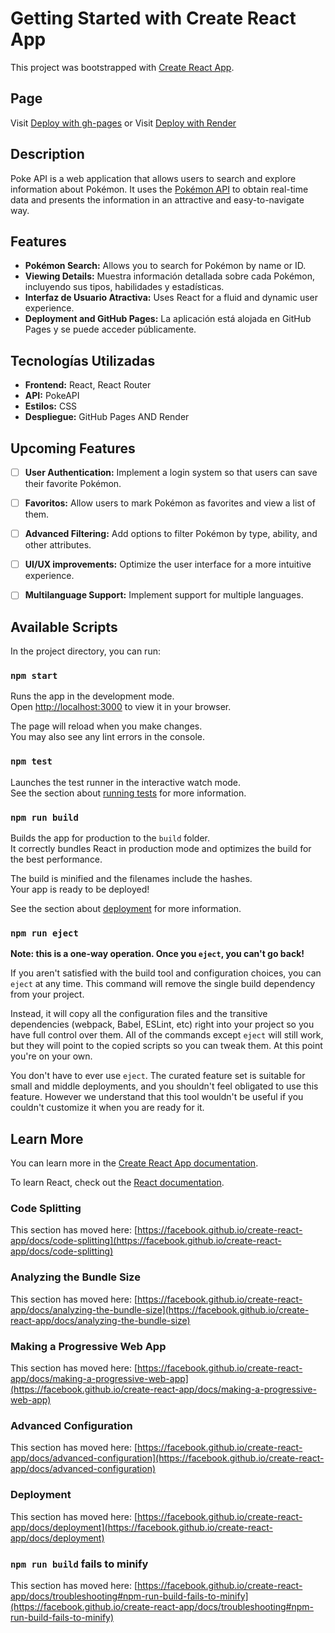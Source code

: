 # Getting Started with Create React App

This project was bootstrapped with [Create React App](https://github.com/facebook/create-react-app).

## Page

Visit [Deploy with gh-pages](https://diamondstalker.github.io/poke-api/)
or
Visit [Deploy with Render](https://poke-api-zp86.onrender.com/)

## Description
Poke API is a web application that allows users to search and explore information about Pokémon. It uses the [Pokémon API](https://pokeapi.co/) to obtain real-time data and presents the information in an attractive and easy-to-navigate way.

## Features
- **Pokémon Search:** Allows you to search for Pokémon by name or ID.
- **Viewing Details:** Muestra información detallada sobre cada Pokémon, incluyendo sus tipos, habilidades y estadísticas.
- **Interfaz de Usuario Atractiva:** Uses React for a fluid and dynamic user experience.
- **Deployment and GitHub Pages:** La aplicación está alojada en GitHub Pages y se puede acceder públicamente.

## Tecnologías Utilizadas
- **Frontend:** React, React Router
- **API:** PokeAPI
- **Estilos:** CSS
- **Despliegue:** GitHub Pages AND Render


## Upcoming Features

- [ ] **User Authentication:** Implement a login system so that users can save their favorite Pokémon.
- [ ] **Favoritos:** Allow users to mark Pokémon as favorites and view a list of them.
- [ ] **Advanced Filtering:** Add options to filter Pokémon by type, ability, and other attributes.
- [ ] **UI/UX improvements:** Optimize the user interface for a more intuitive experience.
- [ ] **Multilanguage Support:** Implement support for multiple languages.




## Available Scripts

In the project directory, you can run:

### `npm start`

Runs the app in the development mode.\
Open [http://localhost:3000](http://localhost:3000) to view it in your browser.

The page will reload when you make changes.\
You may also see any lint errors in the console.

### `npm test`

Launches the test runner in the interactive watch mode.\
See the section about [running tests](https://facebook.github.io/create-react-app/docs/running-tests) for more information.

### `npm run build`

Builds the app for production to the `build` folder.\
It correctly bundles React in production mode and optimizes the build for the best performance.

The build is minified and the filenames include the hashes.\
Your app is ready to be deployed!

See the section about [deployment](https://facebook.github.io/create-react-app/docs/deployment) for more information.

### `npm run eject`

**Note: this is a one-way operation. Once you `eject`, you can't go back!**

If you aren't satisfied with the build tool and configuration choices, you can `eject` at any time. This command will remove the single build dependency from your project.

Instead, it will copy all the configuration files and the transitive dependencies (webpack, Babel, ESLint, etc) right into your project so you have full control over them. All of the commands except `eject` will still work, but they will point to the copied scripts so you can tweak them. At this point you're on your own.

You don't have to ever use `eject`. The curated feature set is suitable for small and middle deployments, and you shouldn't feel obligated to use this feature. However we understand that this tool wouldn't be useful if you couldn't customize it when you are ready for it.

## Learn More

You can learn more in the [Create React App documentation](https://facebook.github.io/create-react-app/docs/getting-started).

To learn React, check out the [React documentation](https://reactjs.org/).

### Code Splitting

This section has moved here: [https://facebook.github.io/create-react-app/docs/code-splitting](https://facebook.github.io/create-react-app/docs/code-splitting)

### Analyzing the Bundle Size

This section has moved here: [https://facebook.github.io/create-react-app/docs/analyzing-the-bundle-size](https://facebook.github.io/create-react-app/docs/analyzing-the-bundle-size)

### Making a Progressive Web App

This section has moved here: [https://facebook.github.io/create-react-app/docs/making-a-progressive-web-app](https://facebook.github.io/create-react-app/docs/making-a-progressive-web-app)

### Advanced Configuration

This section has moved here: [https://facebook.github.io/create-react-app/docs/advanced-configuration](https://facebook.github.io/create-react-app/docs/advanced-configuration)

### Deployment

This section has moved here: [https://facebook.github.io/create-react-app/docs/deployment](https://facebook.github.io/create-react-app/docs/deployment)

### `npm run build` fails to minify

This section has moved here: [https://facebook.github.io/create-react-app/docs/troubleshooting#npm-run-build-fails-to-minify](https://facebook.github.io/create-react-app/docs/troubleshooting#npm-run-build-fails-to-minify)
